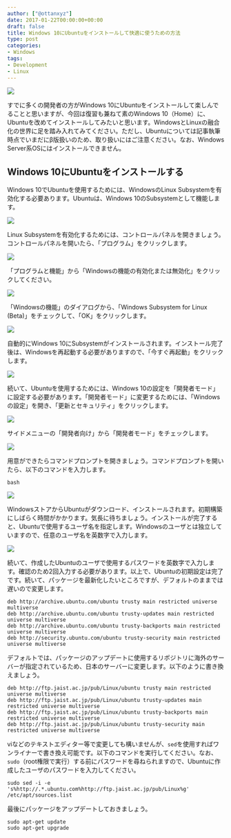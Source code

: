 ```yaml
---
author: ["@ottanxyz"]
date: 2017-01-22T00:00:00+00:00
draft: false
title: Windows 10にUbuntuをインストールして快適に使うための方法
type: post
categories:
- Windows
tags:
- Development
- Linux
---
```


![](170122-5884468182c75.jpg)






すでに多くの開発者の方がWindows 10にUbuntuをインストールして楽しんでることと思いますが、今回は復習も兼ねて素のWindows 10（Home）に、Ubuntuを改めてインストールしてみたいと思います。WindowsとLinuxの融合化の世界に足を踏み入れてみてください。ただし、Ubuntuについては記事執筆時点でいまだにβ版扱いのため、取り扱いにはご注意ください。なお、Windows Server系OSにはインストールできません。





## Windows 10にUbuntuをインストールする





Windows 10でUbuntuを使用するためには、WindowsのLinux Subsystemを有効化する必要あります。Ubuntuは、Windows 10のSubsystemとして機能します。





![](170122-58844689f0ab6.png)






Linux Subsystemを有効化するためには、コントロールパネルを開きましょう。コントロールパネルを開いたら、「プログラム」をクリックします。





![](170122-5884468f0fd4e.png)






「プログラムと機能」から「Windowsの機能の有効化または無効化」をクリックしてください。





![](170122-5884469481214.png)






「Windowsの機能」のダイアログから、「Windows Subsystem for Linux (Beta)」をチェックして、「OK」をクリックします。





![](170122-588446b261f8d.png)






自動的にWindows 10にSubsystemがインストールされます。インストール完了後は、Windowsを再起動する必要がありますので、「今すぐ再起動」をクリックします。





![](170122-588446a7196d2.png)






続いて、Ubuntuを使用するためには、Windows 10の設定を「開発者モード」に設定する必要があります。「開発者モード」に変更するためには、「Windowsの設定」を開き、「更新とセキュリティ」をクリックします。





![](170122-588446acc745b.png)






サイドメニューの「開発者向け」から「開発者モード」をチェックします。





![](170122-588446b79f446.png)






用意ができたらコマンドプロンプトを開きましょう。コマンドプロンプトを開いたら、以下のコマンドを入力します。





    bash





![](170122-588446bc6bc4a.png)






WindowsストアからUbuntuがダウンロード、インストールされます。初期構築にしばらく時間がかかります。気長に待ちましょう。インストールが完了すると、Ubuntuで使用するユーザ名を指定します。Windowsのユーザとは独立していますので、任意のユーザ名を英数字で入力します。





![](170122-588446c238074.png)






続いて、作成したUbuntuのユーザで使用するパスワードを英数字で入力します。確認のため2回入力する必要があります。以上で、Ubuntuの初期設定は完了です。続いて、パッケージを最新化したいところですが、デフォルトのままでは遅いので変更します。





    deb http://archive.ubuntu.com/ubuntu trusty main restricted universe multiverse
    deb http://archive.ubuntu.com/ubuntu trusty-updates main restricted universe multiverse
    deb http://archive.ubuntu.com/ubuntu trusty-backports main restricted universe multiverse
    deb http://security.ubuntu.com/ubuntu trusty-security main restricted universe multiverse





デフォルトでは、パッケージのアップデートに使用するリポジトリに海外のサーバーが指定されているため、日本のサーバーに変更します。以下のように書き換えましょう。





    deb http://ftp.jaist.ac.jp/pub/Linux/ubuntu trusty main restricted universe multiverse
    deb http://ftp.jaist.ac.jp/pub/Linux/ubuntu trusty-updates main restricted universe multiverse
    deb http://ftp.jaist.ac.jp/pub/Linux/ubuntu trusty-backports main restricted universe multiverse
    deb http://ftp.jaist.ac.jp/pub/Linux/ubuntu trusty-security main restricted universe multiverse





viなどのテキストエディター等で変更しても構いませんが、`sed`を使用すればワンライナーで書き換え可能です。以下のコマンドを実行してください。なお、`sudo`（root権限で実行）する前にパスワードを尋ねられますので、Ubuntuに作成したユーザのパスワードを入力してください。





    sudo sed -i -e 's%http://.*.ubuntu.com%http://ftp.jaist.ac.jp/pub/Linux%g' /etc/apt/sources.list





最後にパッケージをアップデートしておきましょう。





    sudo apt-get update
    sudo apt-get upgrade
